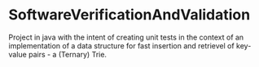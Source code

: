 # SoftwareVerificationAndValidation
Project in java with the intent of creating unit tests in the context of an implementation of a data structure for fast insertion and retrievel of key-value pairs - a (Ternary) Trie.
